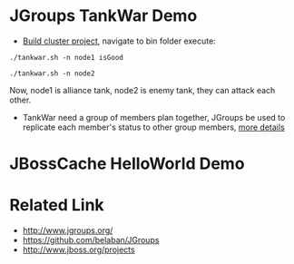 JGroups TankWar Demo
====================

* [Build cluster project](how-to-build.asciidoc), navigate to bin folder execute:
 
~~~
./tankwar.sh -n node1 isGood
~~~

~~~
./tankwar.sh -n node2
~~~
Now, node1 is alliance tank, node2 is enemy tank, they can attack each other.

* TankWar need a group of members plan together, JGroups be used to replicate each member's status to other group members, [more details](https://github.com/kylinsoong/cluster/blob/master/docs/how_to_plan.asciidoc)

JBossCache HelloWorld Demo 
==========================



Related Link
============

* http://www.jgroups.org/
* https://github.com/belaban/JGroups
* http://www.jboss.org/projects



